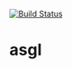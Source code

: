 [![Build Status](https://travis-ci.org/kisp/asgl.svg?branch=master)](https://travis-ci.org/kisp/asgl)
# asgl
